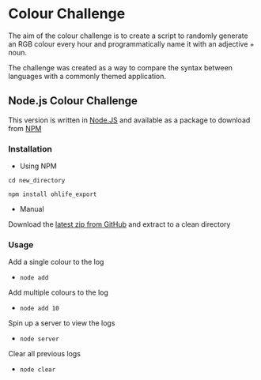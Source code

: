 # Colour Challenge

The aim of the colour challenge is to create a script to randomly generate an RGB colour every hour and programmatically name it with an adjective + noun.

The challenge was created as a way to compare the syntax between languages with a commonly themed application.

## Node.js Colour Challenge

This version is written in [Node.JS](http://nodejs.org/) and available as a package to download from [NPM](https://www.npmjs.com/)

### Installation

- Using NPM

`cd new_directory`

`npm install ohlife_export`

- Manual

Download the [latest zip from GitHub](https://github.com/StudioLE/node-colour-challenge/archive/master.zip) and extract to a clean directory

### Usage

Add a single colour to the log

- `node add`

Add multiple colours to the log

- `node add 10`

Spin up a server to view the logs

- `node server`

Clear all previous logs

- `node clear`